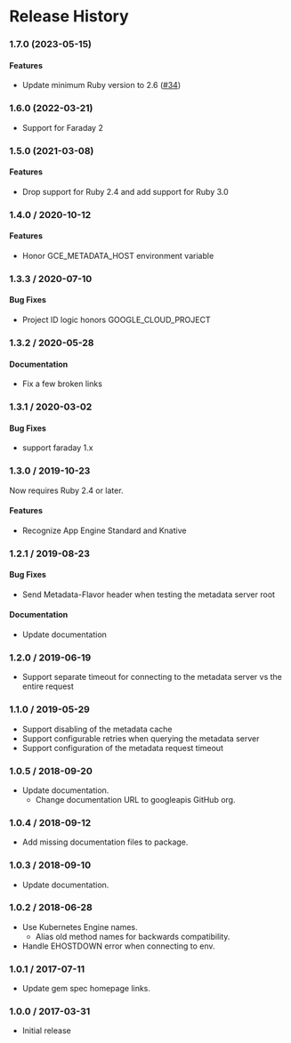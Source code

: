 # Release History

### 1.7.0 (2023-05-15)

#### Features

* Update minimum Ruby version to 2.6 ([#34](https://github.com/googleapis/ruby-cloud-env/issues/34)) 

### 1.6.0 (2022-03-21)

* Support for Faraday 2

### 1.5.0 (2021-03-08)

#### Features

* Drop support for Ruby 2.4 and add support for Ruby 3.0

### 1.4.0 / 2020-10-12

#### Features

* Honor GCE_METADATA_HOST environment variable

### 1.3.3 / 2020-07-10

#### Bug Fixes

* Project ID logic honors GOOGLE_CLOUD_PROJECT

### 1.3.2 / 2020-05-28

#### Documentation

* Fix a few broken links

### 1.3.1 / 2020-03-02

#### Bug Fixes

* support faraday 1.x

### 1.3.0 / 2019-10-23

Now requires Ruby 2.4 or later.

#### Features

* Recognize App Engine Standard and Knative

### 1.2.1 / 2019-08-23

#### Bug Fixes

* Send Metadata-Flavor header when testing the metadata server root

#### Documentation

* Update documentation

### 1.2.0 / 2019-06-19

* Support separate timeout for connecting to the metadata server vs the entire request

### 1.1.0 / 2019-05-29

* Support disabling of the metadata cache
* Support configurable retries when querying the metadata server
* Support configuration of the metadata request timeout

### 1.0.5 / 2018-09-20

* Update documentation.
  * Change documentation URL to googleapis GitHub org.

### 1.0.4 / 2018-09-12

* Add missing documentation files to package.

### 1.0.3 / 2018-09-10

* Update documentation.

### 1.0.2 / 2018-06-28

* Use Kubernetes Engine names.
  * Alias old method names for backwards compatibility.
* Handle EHOSTDOWN error when connecting to env.

### 1.0.1 / 2017-07-11

* Update gem spec homepage links.

### 1.0.0 / 2017-03-31

* Initial release
